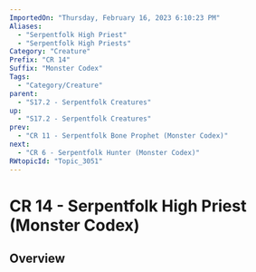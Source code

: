 ```yaml
---
ImportedOn: "Thursday, February 16, 2023 6:10:23 PM"
Aliases:
  - "Serpentfolk High Priest"
  - "Serpentfolk High Priests"
Category: "Creature"
Prefix: "CR 14"
Suffix: "Monster Codex"
Tags:
  - "Category/Creature"
parent:
  - "S17.2 - Serpentfolk Creatures"
up:
  - "S17.2 - Serpentfolk Creatures"
prev:
  - "CR 11 - Serpentfolk Bone Prophet (Monster Codex)"
next:
  - "CR 6 - Serpentfolk Hunter (Monster Codex)"
RWtopicId: "Topic_3051"
---
```

# CR 14 - Serpentfolk High Priest (Monster Codex)
## Overview
